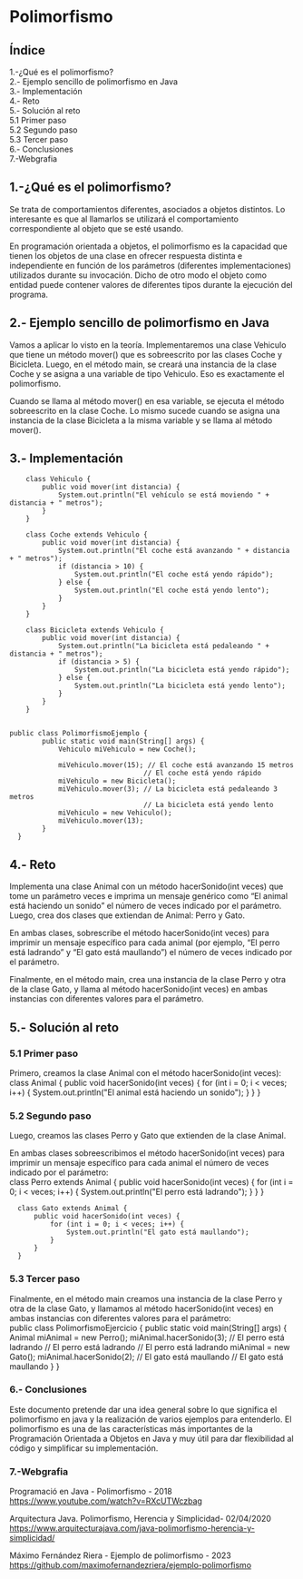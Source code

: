 # Polimorfismo

## Índice
1.-¿Qué es el polimorfismo?  
2.- Ejemplo sencillo de polimorfismo en Java  
3.- Implementación  
4.- Reto  
5.- Solución al reto  
5.1 Primer paso  
5.2 Segundo paso  
5.3 Tercer paso  
6.- Conclusiones  
7.-Webgrafia  

## 1.-¿Qué es el polimorfismo?  
Se trata de comportamientos diferentes, asociados a objetos distintos. Lo interesante es que al llamarlos se utilizará el comportamiento correspondiente al objeto que se esté usando.  
  
En programación orientada a objetos, el polimorfismo es la capacidad que tienen los objetos de una clase en ofrecer respuesta distinta e independiente en función de los parámetros (diferentes implementaciones) utilizados durante su invocación. Dicho de otro modo el objeto como entidad puede contener valores de diferentes tipos durante la ejecución del programa.  

## 2.- Ejemplo sencillo de polimorfismo en Java  
Vamos a aplicar lo visto en la teoría. Implementaremos una clase Vehiculo que tiene un método mover() que es sobreescrito por las clases Coche y Bicicleta. Luego, en el método main, se creará una instancia de la clase Coche y se asigna a una variable de tipo Vehiculo. Eso es exactamente el polimorfismo.   
  
Cuando se llama al método mover() en esa variable, se ejecuta el método sobreescrito en la clase Coche. Lo mismo sucede cuando se asigna una instancia de la clase Bicicleta a la misma variable y se llama al método mover().  

## 3.- Implementación  
        class Vehiculo {
            public void mover(int distancia) {
                System.out.println("El vehículo se está moviendo " + distancia + " metros");
            }
        }

        class Coche extends Vehiculo {
            public void mover(int distancia) {
                System.out.println("El coche está avanzando " + distancia + " metros");
                if (distancia > 10) {
                    System.out.println("El coche está yendo rápido");
                } else {
                    System.out.println("El coche está yendo lento");
                }
            }
        }

        class Bicicleta extends Vehiculo {
            public void mover(int distancia) {
                System.out.println("La bicicleta está pedaleando " + distancia + " metros");
                if (distancia > 5) {
                    System.out.println("La bicicleta está yendo rápido");
                } else {
                    System.out.println("La bicicleta está yendo lento");
                }
            }
        }

              
    public class PolimorfismoEjemplo {
            public static void main(String[] args) {
                Vehiculo miVehiculo = new Coche();

                miVehiculo.mover(15); // El coche está avanzando 15 metros
                                     // El coche está yendo rápido
                miVehiculo = new Bicicleta();
                miVehiculo.mover(3); // La bicicleta está pedaleando 3 metros
                                     // La bicicleta está yendo lento
                miVehiculo = new Vehiculo();
                miVehiculo.mover(13);
            }
      }

## 4.- Reto
Implementa una clase Animal con un método hacerSonido(int veces) que tome un parámetro veces e imprima un mensaje genérico como “El animal está haciendo un sonido” el número de veces indicado por el parámetro. Luego, crea dos clases que extiendan de Animal: Perro y Gato.  
  
En ambas clases, sobrescribe el método hacerSonido(int veces) para imprimir un mensaje específico para cada animal (por ejemplo, “El perro está ladrando” y “El gato está maullando”) el número de veces indicado por el parámetro.  

Finalmente, en el método main, crea una instancia de la clase Perro y otra de la clase Gato, y llama al método hacerSonido(int veces) en ambas instancias con diferentes valores para el parámetro.  

## 5.- Solución al reto  
### 5.1 Primer paso
Primero, creamos la clase Animal con el método hacerSonido(int veces):  
    class Animal {
        public void hacerSonido(int veces) {
            for (int i = 0; i < veces; i++) {
                System.out.println("El animal está haciendo un sonido");
            }
        }
    }

### 5.2 Segundo paso  
Luego, creamos las clases Perro y Gato que extienden de la clase Animal. 
  
En ambas clases sobreescribimos el método hacerSonido(int veces) para imprimir un mensaje específico para cada animal el número de veces indicado por el parámetro:  
      class Perro extends Animal {
          public void hacerSonido(int veces) {
              for (int i = 0; i < veces; i++) {
                  System.out.println("El perro está ladrando");
              }
          }
      }

      class Gato extends Animal {
          public void hacerSonido(int veces) {
              for (int i = 0; i < veces; i++) {
                  System.out.println("El gato está maullando");
              }
          }
      }
 
### 5.3 Tercer paso
Finalmente, en el método main creamos una instancia de la clase Perro y otra de la clase Gato, y llamamos al método hacerSonido(int veces) en ambas instancias con diferentes valores para el parámetro:  
           public class PolimorfismoEjercicio {
          public static void main(String[] args) {
              Animal miAnimal = new Perro();
              miAnimal.hacerSonido(3); // El perro está ladrando
                                       // El perro está ladrando
                                       // El perro está ladrando
              miAnimal = new Gato();
              miAnimal.hacerSonido(2); // El gato está maullando
                                       // El gato está maullando
          }
      }

### 6.- Conclusiones  
Este documento pretende dar una idea general sobre lo que significa el polimorfismo en java y la realización de varios ejemplos para entenderlo. El polimorfismo es una de las características más importantes de la Programación Orientada a Objetos en Java y muy útil para dar flexibilidad al código y simplificar su implementación.  


### 7.-Webgrafia  
Programació en Java - Polimorfismo - 2018  
https://www.youtube.com/watch?v=RXcUTWczbag  
  
Arquitectura Java. Polimorfismo, Herencia y Simplicidad- 02/04/2020  
https://www.arquitecturajava.com/java-polimorfismo-herencia-y-simplicidad/  
  
Máximo Fernández Riera - Ejemplo de polimorfismo - 2023  
https://github.com/maximofernandezriera/ejemplo-polimorfismo  





